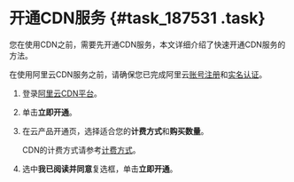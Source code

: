 # 开通CDN服务 {#task_187531 .task}

您在使用CDN之前，需要先开通CDN服务，本文详细介绍了快速开通CDN服务的方法。

在使用阿里云CDN服务之前，请确保您已完成阿里云[账号注册](https://account.aliyun.com/register/register.htm)和[实名认证](https://account.console.aliyun.com/#/auth/home)。

1.  登录[阿里云CDN平台](https://www.aliyun.com/product/cdn)。
2.  单击**立即开通**。
3.  在云产品开通页，选择适合您的**计费方式**和**购买数量**。 

    CDN的计费方式请参考[计费方式](https://www.alibabacloud.com/zh/product/cdn/pricing)。

4.  选中**我已阅读并同意**复选框，单击**立即开通**。


